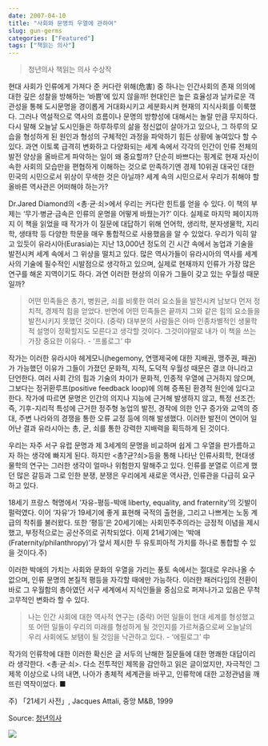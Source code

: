 ```yaml
---
date: 2007-04-10
title: "사회와 문명의 우열에 관하여"
slug: gun-germs
categories: ["Featured"]
tags: ["책읽는 의사"]
---
```


> 청년의사 책읽는 의사 수상작

현대 사회가 인류에게 가져다 준 커다란 위해(危害) 중 하나는 인간사회의 존재 의의에 대한 깊은 성찰을 방해하는 ‘바쁨’에 있지 않을까! 현대인은 높은 효율성과 날카로운 객관성을 통해 도시문명을 경이롭게 거대화시키고 세분화시켜 현재의 지식사회를 이룩했다. 그러나 역설적으로 역사의 흐름이나 문명의 방향성에 대해서는 놀랄 만큼 무지하다. 다시 말해 오늘날 도시인들은 하루하루의 삶을 정신없이 살아가고 있으나, 그 하루의 모습을 형성하게 된 원인과 형성의 구체적인 과정을 파악하기 힘든 상황에 놓여있다 할 수 있다. 과연 이토록 급격히 변화하고 다양화되는 세계 속에서 각각의 인간이 인류 전체의 발전 양상을 올바르게 파악하는 일이 왜 중요할까? 단순히 바쁘다는 핑계로 현재 자신이 속한 사회의 모습만을 편협하게 이해하는 것으로 만족하기엔 경제 10위권 대국인 대한민국의 시민으로서 위상이 무색한 것은 아닐까? 세계 속의 시민으로서 우리가 취해야 할 올바른 역사관은 어떠해야 하는가?

Dr.Jared Diamond의 <총·균·쇠>에서 우리는 커다란 힌트를 얻을 수 있다. 이 책의 부제는 ‘무기·병균·금속은 인류의 운명을 어떻게 바꿨는가?’ 이다. 실제로 마지막 페이지까지 이 책을 읽었을 때 작가가 이 질문에 대답하기 위해 언어학, 생리학, 분자생물학, 지리학, 생태학 등 다양한 학문을 매우 통합적으로 사용했음을 알 수 있었다. 우리가 익히 알고 있듯이 유라시아(Eurasia)는 지난 13,000년 정도의 긴 시간 속에서 농업과 기술을 발전시켜 세계 속에서 그 위상을 떨치고 있다. 많은 역사가들이 유라시아의 역사를 세계사의 기술에 필수적인 시발점으로 생각하고 있으며, 실제로 현재까지 인류가 가장 많은 연구를 해온 지역이기도 하다. 과연 이러한 현상의 이유가 그들이 갖고 있는 우월성 때문일까?

> 어떤 민족들은 총기, 병원균, 쇠를 비롯한 여러 요소들을 발전시켜 남보다 먼저 정치적, 경제적 힘을 얻었다. 반면에 어떤 민족들은 끝까지 그와 같은 힘의 요소들을 발전시키지 못했던 것이다. (중략) 대부분의 사람들은 아마 인종차별적인 생물학적 설명이 정확할지도 모른다고 생각할 것이다. 그것이야말로 내가 이 책을 쓰는 가장 중요한 이유다. - ‘프롤로그’ 中

작가는 이러한 유라시아 헤게모니(hegemony, 연맹제국에 대한 지배권, 맹주권, 패권)가 가능했던 이유가 그들이 가졌던 문화적, 지적, 도덕적 우월성 때문은 결코 아니라고 단언한다. 여러 사회 간의 힘과 기술의 차이가 문화적, 인종적 우열에 근거하지 않으며, 그보다는 정귀환루프(positive feedback loop)에 의해 증폭된 환경적 원인에 있다고 한다. 작가에 따르면 문명은 인간의 의지나 지능에 근거해 발생하지 않고, 특정 선조건; 즉, 기후-지리적 특성에 근거한 정주형 농업의 발전, 경작에 의한 인구 증가와 교역의 증대, 주변 나라와의 경쟁을 통한 오류 교정 등에 의해 발생했다. 이러한 발전이 연이어 일어난 결과 유라시아는 총, 균, 쇠를 통한 강력한 지배력을 획득하게 된 것이다.

우리는 자주 서구 유럽 문명과 제 3세계의 문명을 비교하며 쉽게 그 우열을 판가름하고자 하는 생각에 빠지게 된다. 하지만 <총?균?쇠>등을 통해 나타난 인류사회학, 현대생물학의 연구는 그러한 생각이 얼마나 위험한지 말해주고 있다. 인류를 분열로 이르게 했던 많은 갈등과 그로 인한 분쟁, 분쟁은 우리에게 새로운 역사관, 인류관을 다급히 요구하고 있다.

18세기 프랑스 혁명에서 ‘자유-평등-박애 liberty, equality, and fraternity’의 깃발이 펄럭였다. 이어 ‘자유’가 19세기에 좋게 표현해 국적의 출현을, 그리고 나쁘게는 노동 계급의 착취를 불러왔다. 또한 ‘평등’은 20세기에는 사회민주주의라는 긍정적 이념을 제시했고, 부정적으로는 공산주의로 귀착되었다. 이제 21세기에는 ‘박애(Fraternity/philanthropy)’가 앞서 제시한 두 유토피아적 가치를 하나로 통합할 수 있을 것이다.주)

이러한 박애의 가치는 사회와 문화의 우열을 가리는 풍토 속에서는 절대로 우러나올 수 없으며, 인류 문명의 본질적 평등을 자각할 때에만 가능하다. 이러한 패러다임의 전환이 바로 그 우월함의 총아였던 서구 세계에서 지식인들을 중심으로 퍼져나가고 있음은 무척 고무적인 변화라 할 수 있다.

> 나는 인간 사회에 대한 역사적 연구는 (중략) 어떤 일들이 현대 세계를 형성했고 또 어떤 일들이 우리의 미래를 형성하게 될 것인지를 가르쳐줌으로써 오늘날의 우리 사회에도 보탬이 될 것임을 낙관하고 있다. - ‘에필로그’ 中

작가의 인류학에 대한 이러한 확신은 글 서두의 난해한 질문들에 대한 명쾌한 대답이리라 생각한다. <총·균·쇠>. 다소 전투적인 제목을 감안하고 읽은 글이었지만, 자극적인 그 제목 이상으로 나의 내면, 나아가 총체적 세계관을 바꾸고, 인류학에 대한 고정관념을 깨뜨린 역작이었다. ■

주) 「21세기 사전」, Jacques Attali, 중앙 M&B, 1999

Source: [청년의사](http://www.docdocdoc.co.kr/news/articleView.html?idxno=46725)

![](/assets/gungerms.png)

